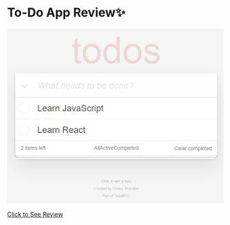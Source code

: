 
# To-Do App Review:sparkles:

<p>
  <img src="figures/todos-review.jpg" width="550" title="todos-review">
</p>

[Click to See Review](https://gifted-jang-b6de5d.netlify.app/)
